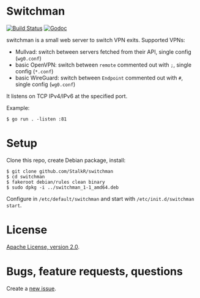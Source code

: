 # Switchman

[![Build Status][build-img]][build] [![Godoc][godoc-img]][godoc]

[build]: https://github.com/StalkR/switchman/actions/workflows/build.yml
[build-img]: https://github.com/StalkR/switchman/actions/workflows/build.yml/badge.svg
[godoc]: https://godoc.org/github.com/StalkR/switchman
[godoc-img]: https://godoc.org/github.com/StalkR/switchman?status.png

switchman is a small web server to switch VPN exits. Supported VPNs:

- Mullvad: switch between servers fetched from their API, single config (`wg0.conf`)
- basic OpenVPN: switch between `remote` commented out with `;`, single config (`*.conf`)
- basic WireGuard: switch between `Endpoint` commented out with `#`, single config (`wg0.conf`)

It listens on TCP IPv4/IPv6 at the specified port.

Example:

    $ go run . -listen :81

# Setup

Clone this repo, create Debian package, install:

    $ git clone github.com/StalkR/switchman
    $ cd switchman
    $ fakeroot debian/rules clean binary
    $ sudo dpkg -i ../switchman_1-1_amd64.deb

Configure in `/etc/default/switchman` and start with `/etc/init.d/switchman start`.

# License

[Apache License, version 2.0](http://www.apache.org/licenses/LICENSE-2.0).

# Bugs, feature requests, questions

Create a [new issue](https://github.com/StalkR/switchman/issues/new).
